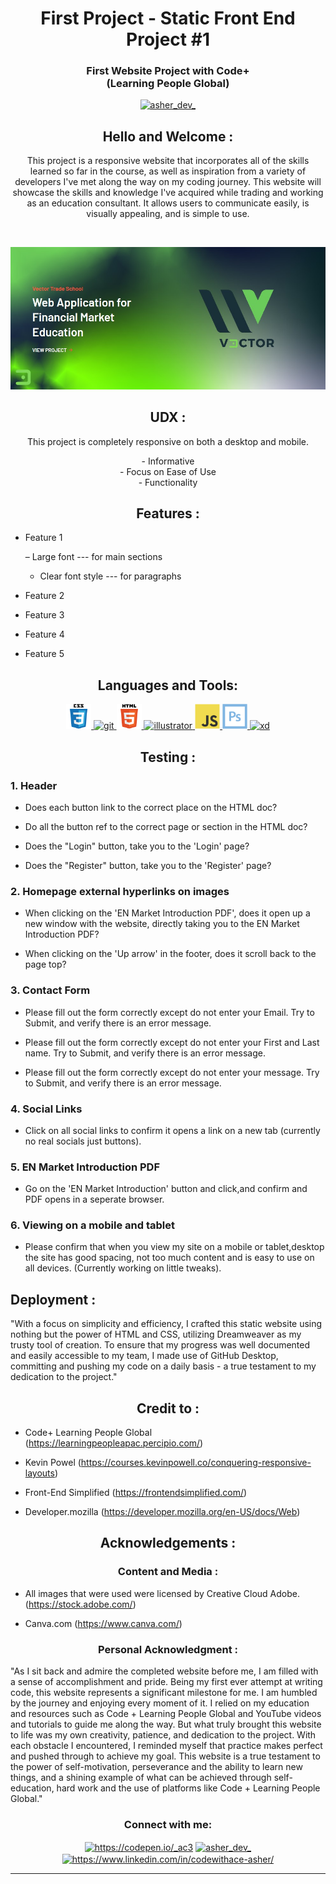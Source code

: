 <h1 align="center">First Project - Static Front End Project #1</h1>
<h3 align="center"> First Website Project with Code+<br> (Learning People Global) </h3>

<p align="center"> <a href="https://twitter.com/asher_dev_" target="blank"><img src="https://img.shields.io/twitter/follow/asher_dev_?logo=twitter&style=for-the-badge" alt="asher_dev_" /></a> </p>

<h2 align="center">Hello and Welcome :</h2>

<p align="center">This project is a responsive website that incorporates all of the skills learned so far in the course, as well as inspiration from a variety of developers I've met along the way on my coding journey. This website will showcase the skills and knowledge I've acquired while trading and working as an education consultant. It allows users to communicate easily, is visually appealing, and is simple to use.</p><br>

![screenshot](https://github.com/codewithace-Asher/static-front-end-project/blob/71de46f0260eb19017c5a9f31091d3f2cd40ef92/vs-screenshot.jpg)<br>

<h2 align="center">UDX :</h2>

<p align="center">This project is completely responsive on both a desktop and mobile.</p>
<p align="center">
- Informative<br>
- Focus on Ease of Use<br>
- Functionality<br>

</p>

<h2 align="center">Features :</h2>

- Feature 1

	– Large font --- for main sections
	
	- Clear font style --- for paragraphs
	
- Feature 2

- Feature 3

- Feature 4

- Feature 5

<h2 align="center">Languages and Tools:</h2>
<p align="center"> <a href="https://www.w3schools.com/css/" target="_blank" rel="noreferrer"> <img src="https://raw.githubusercontent.com/devicons/devicon/master/icons/css3/css3-original-wordmark.svg" alt="css3" width="40" height="40"/> </a></a> <a href="https://git-scm.com/" target="_blank" rel="noreferrer"> <img src="https://www.vectorlogo.zone/logos/git-scm/git-scm-icon.svg" alt="git" width="40" height="40"/> </a> <a href="https://www.w3.org/html/" target="_blank" rel="noreferrer"> <img src="https://raw.githubusercontent.com/devicons/devicon/master/icons/html5/html5-original-wordmark.svg" alt="html5" width="40" height="40"/> </a> <a href="https://www.adobe.com/in/products/illustrator.html" target="_blank" rel="noreferrer"> <img src="https://www.vectorlogo.zone/logos/adobe_illustrator/adobe_illustrator-icon.svg" alt="illustrator" width="40" height="40"/> </a> <a href="https://developer.mozilla.org/en-US/docs/Web/JavaScript" target="_blank" rel="noreferrer"> <img src="https://raw.githubusercontent.com/devicons/devicon/master/icons/javascript/javascript-original.svg" alt="javascript" width="40" height="40"/> </a> <a href="https://www.photoshop.com/en" target="_blank" rel="noreferrer"> <img src="https://raw.githubusercontent.com/devicons/devicon/master/icons/photoshop/photoshop-line.svg" alt="photoshop" width="40" height="40"/> </a> <a href="https://www.adobe.com/products/xd.html" target="_blank" rel="noreferrer"> <img src="https://cdn.worldvectorlogo.com/logos/adobe-xd.svg" alt="xd" width="40" height="40"/> </a> </p>
<h2 align="center">Testing :</h2>
<h3> 1. Header </h3>

- Does each button link to the correct place on the HTML doc?

- Do all the button ref to the correct page or section in the HTML doc?

- Does the "Login" button, take you to the 'Login' page?

- Does the "Register" button, take you to the 'Register' page?

<h3>2. Homepage external hyperlinks on images</h3>

- When clicking on the 'EN Market Introduction PDF', does it open up a new window with the website, directly taking you to the EN Market Introduction PDF?

- When clicking on the 'Up arrow' in the footer, does it scroll back to the page top?

<h3>3. Contact Form</h3>

- Please fill out the form correctly except do not enter your Email. Try to Submit, and verify there is an error message.

- Please fill out the form correctly except do not enter your First and Last name. Try to Submit, and verify there is an error message.

- Please fill out the form correctly except do not enter your message. Try to Submit, and verify there is an error message.

<h3>4. Social Links</h3>

- Click on all social links to confirm it opens a link on a new tab (currently no real socials just buttons).

<h3>5. EN Market Introduction PDF </h3>

- Go on the 'EN Market Introduction' button and click,and confirm and PDF opens in a seperate browser.

<h3>6. Viewing on a mobile and tablet</h3>

- Please confirm that when you view my site on a mobile or tablet,desktop the site has good spacing, not too much content and is easy to use on all devices. (Currently working on little tweaks).

<h2 align="left">Deployment :</h2>
"With a focus on simplicity and efficiency, I crafted this static website using nothing but the power of HTML and CSS, utilizing Dreamweaver as my trusty tool of creation. To ensure that my progress was well documented and easily accessible to my team, I made use of GitHub Desktop, committing and pushing my code on a daily basis - a true testament to my dedication to the project."

<h2 align="center">Credit to :</h2>
<p align="center">
	
 - Code+ Learning People Global (https://learningpeopleapac.percipio.com/)
 
 - Kevin Powel (https://courses.kevinpowell.co/conquering-responsive-layouts)
 
 - Front-End Simplified (https://frontendsimplified.com/)
 
 - Developer.mozilla (https://developer.mozilla.org/en-US/docs/Web)
 
</p> 
<h2 align="center">Acknowledgements :</h2>
<h3 align="center">Content and Media :</h3>
<p align="center">
	
- All images that were used were licensed by Creative Cloud Adobe.(https://stock.adobe.com/)

- Canva.com (https://www.canva.com/)

<h3 align="center">Personal Acknowledgment :</h3>
"As I sit back and admire the completed website before me, I am filled with a sense of accomplishment and pride. Being my first ever attempt at writing code, this website represents a significant milestone for me. I am humbled by the journey and enjoying every moment of it. I relied on my education and resources such as Code + Learning People Global and YouTube videos and tutorials to guide me along the way. But what truly brought this website to life was my own creativity, patience, and dedication to the project. With each obstacle I encountered, I reminded myself that practice makes perfect and pushed through to achieve my goal. This website is a true testament to the power of self-motivation, perseverance and the ability to learn new things, and a shining example of what can be achieved through self-education, hard work and the use of platforms like Code + Learning People Global."
<p/>



<h3 align="center">Connect with me:</h3>
<p align="center">
<a href="https://codepen.io/_AC3" target="blank"><img align="center" src="https://raw.githubusercontent.com/rahuldkjain/github-profile-readme-generator/master/src/images/icons/Social/codepen.svg" alt="https://codepen.io/_ac3" height="30" width="40" /></a>
<a href="https://twitter.com/asher_dev_" target="blank"><img align="center" src="https://raw.githubusercontent.com/rahuldkjain/github-profile-readme-generator/master/src/images/icons/Social/twitter.svg" alt="asher_dev_" height="30" width="40" /></a>
<a href="https://www.linkedin.com/in/codewithace-asher/" target="blank"><img align="center" src="https://raw.githubusercontent.com/rahuldkjain/github-profile-readme-generator/master/src/images/icons/Social/linked-in-alt.svg" alt="https://www.linkedin.com/in/codewithace-asher/" height="30" width="40" /></a>
</p>

---